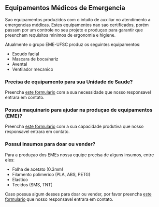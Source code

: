 ## Equipamentos Médicos de Emergencia
Sao equipamentos produzidos com o intuito de auxiliar no atendimento a emergencias médicas. Estes equipamentos nao sao certificados, porém passam por um controle no seu projeto e produçao para garantir que preencham requisitos minimos de ergonomia e higiene.

Atualmente o grupo EME-UFSC produz os seguintes equipamentos:
- Escudo facial
- Mascara de boca/nariz
- Avental
- Ventilador mecanico

### Precisa de equipamento para sua Unidade de Saude?
Preencha [este formulario](https://www.google.com) com a sua necessidade que nosso responsavel entrara em contato.

### Possui maquinario para ajudar na produçao de equipamentos (EME)?
Preencha [este formulario](https://www.google.com) com a sua capacidade produtiva que nosso responsavel entrara em contato.

### Possui insumos para doar ou vender?
Para a produçao dos EMEs nossa equipe precisa de alguns insumos, entre eles:
- Folha de acetato (0.3mm)
- Filamento polimerico (PLA, ABS, PETG)
- Elastico
- Tecidos (SMS, TNT)

Caso possua algum desses para doar ou vender, por favor preencha [este formulario](https://www.google.com) que nosso responsavel entrara em contato.
